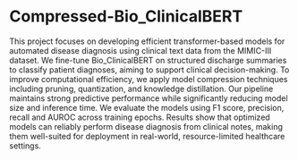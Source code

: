 # Compressed-Bio_ClinicalBERT

This project focuses on developing efficient transformer-based models for automated disease diagnosis using clinical text data from the MIMIC-III dataset. 
We fine-tune Bio_ClinicalBERT on structured discharge summaries to classify patient diagnoses, aiming to support clinical decision-making. 
To improve computational efficiency, we apply model compression techniques including pruning, quantization, and knowledge distillation.
Our pipeline maintains strong predictive performance while significantly reducing model size and inference time. 
We evaluate the models using F1 score, precision,  recall and AUROC across training epochs. 
Results show that optimized models can reliably perform disease diagnosis from clinical notes,
making them well-suited for deployment in real-world, resource-limited healthcare settings.

